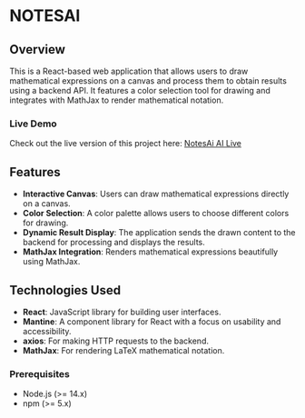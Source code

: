 # NOTESAI

## Overview

This is a React-based web application that allows users to draw mathematical expressions on a canvas and process them to obtain results using a backend API. It features a color selection tool for drawing and integrates with MathJax to render mathematical notation.

### Live Demo

Check out the live version of this project here: [NotesAi AI Live](https://notes-ai-nine.vercel.app)
## Features

- **Interactive Canvas**: Users can draw mathematical expressions directly on a canvas.
- **Color Selection**: A color palette allows users to choose different colors for drawing.
- **Dynamic Result Display**: The application sends the drawn content to the backend for processing and displays the results.
- **MathJax Integration**: Renders mathematical expressions beautifully using MathJax.

## Technologies Used

- **React**: JavaScript library for building user interfaces.
- **Mantine**: A component library for React with a focus on usability and accessibility.
- **axios**: For making HTTP requests to the backend.
- **MathJax**: For rendering LaTeX mathematical notation.



### Prerequisites

- Node.js (>= 14.x)
- npm (>= 5.x)
